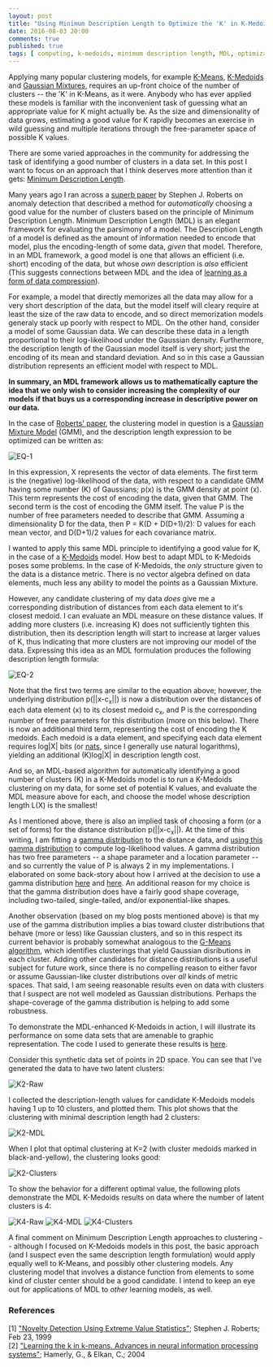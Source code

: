 ```yaml
---
layout: post
title: "Using Minimum Description Length to Optimize the 'K' in K-Medoids"
date: 2016-08-03 20:00
comments: true
published: true
tags: [ computing, k-medoids, minimum description length, MDL, optimization, clustering, k-means, compression ]
---
```


Applying many popular clustering models, for example [K-Means](https://en.wikipedia.org/wiki/K-means_clustering), [K-Medoids](https://en.wikipedia.org/wiki/K-medoids) and [Gaussian Mixtures](https://en.wikipedia.org/wiki/Expectation%E2%80%93maximization_algorithm#Gaussian_mixture), requires an up-front choice of the number of clusters -- the 'K' in K-Means, as it were.
Anybody who has ever applied these models is familiar with the inconvenient task of guessing what an appropriate value for K might actually be.
As the size and dimensionality of data grows, estimating a good value for K rapidly becomes an exercise in wild guessing and multiple iterations through the free-parameter space of possible K values.

There are some varied approaches in the community for addressing the task of identifying a good number of clusters in a data set.  In this post I want to focus on an approach that I think deserves more attention than it gets: [Minimum Description Length](https://en.wikipedia.org/wiki/Minimum_description_length).

Many years ago I ran across a [superb paper](#cite1) by Stephen J. Roberts on anomaly detection that described a method for _automatically_ choosing a good value for the number of clusters based on the principle of Minimum Description Length.
Minimum Description Length (MDL) is an elegant framework for evaluating the parsimony of a model.
The Description Length of a model is defined as the amount of information needed to encode that model, plus the encoding-length of some data, _given_ that model.
Therefore, in an MDL framework, a good model is one that allows an efficient (i.e. short) encoding of the data, but whose _own_ description is _also_ efficient
(This suggests connections between MDL and the idea of [learning as a form of data compression](https://en.wikipedia.org/wiki/Data_compression#Machine_learning)).

For example, a model that directly memorizes all the data may allow for a very short description of the data, but the model itself will cleary require at least the size of the raw data to encode, and so direct memorization models generaly stack up poorly with respect to MDL.
On the other hand, consider a model of some Gaussian data.  We can describe these data in a length proportional to their log-likelihood under the Gaussian density.  Furthermore, the description length of the Gaussian model itself is very short; just the encoding of its mean and standard deviation.  And so in this case a Gaussian distribution represents an efficient model with respect to MDL.

**In summary, an MDL framework allows us to mathematically capture the idea that we only wish to consider increasing the complexity of our models if that buys us a corresponding increase in descriptive power on our data.**

In the case of [Roberts' paper](#cite1), the clustering model in question is a [Gaussian Mixture Model](https://en.wikipedia.org/wiki/Expectation%E2%80%93maximization_algorithm#Gaussian_mixture) (GMM), and the description length expression to be optimized can be written as:

![EQ-1](/assets/images/xmedoids/mdl_gm_eq.png)

In this expression, X represents the vector of data elements.
The first term is the (negative) log-likelihood of the data, with respect to a candidate GMM having some number (K) of Gaussians; p(x) is the GMM density at point (x).
This term represents the cost of encoding the data, given that GMM.
The second term is the cost of encoding the GMM itself.
The value P is the number of free parameters needed to describe that GMM.
Assuming a dimensionality D for the data, then <nobr>P = K(D + D(D+1)/2):</nobr> D values for each mean vector, and <nobr>D(D+1)/2</nobr> values for each covariance matrix.

I wanted to apply this same MDL principle to identifying a good value for K, in the case of a [K-Medoids](https://en.wikipedia.org/wiki/K-medoids) model.
How best to adapt MDL to K-Medoids poses some problems.
In the case of K-Medoids, the _only_ structure given to the data is a distance metric.
There is no vector algebra defined on data elements, much less any ability to model the points as a Gaussian Mixture.

However, any candidate clustering of my data _does_ give me a corresponding distribution of distances from each data element to it's closest medoid.
I can evaluate an MDL measure on these distance values.
If adding more clusters (i.e. increasing K) does not sufficiently tighten this distribution, then its description length will start to increase at larger values of K, thus indicating that more clusters are not improving our model of the data.
Expressing this idea as an MDL formulation produces the following description length formula:

![EQ-2](/assets/images/xmedoids/mdl_km_eq.png)

Note that the first two terms are similar to the equation above; however, the underlying distribution <nobr>p(||x-c<sub>x</sub>||)</nobr> is now a distribution over the distances of each data element (x) to its closest medoid <nobr>c<sub>x</sub></nobr>, and P is the corresponding number of free parameters for this distribution (more on this below).
There is now an additional third term, representing the cost of encoding the K medoids.
Each medoid is a data element, and specifying each data element requires log|X| bits (or [nats](http://mathworld.wolfram.com/Nat.html), since I generally use natural logarithms), yielding an additional <nobr>(K)log|X|</nobr> in description length cost.

And so, an MDL-based algorithm for automatically identifying a good number of clusters (K) in a K-Medoids model is to run a K-Medoids clustering on my data, for some set of potential K values, and evaluate the MDL measure above for each, and choose the model whose description length L(X) is the smallest!

As I mentioned above, there is also an implied task of choosing a form (or a set of forms) for the distance distribution <nobr>p(||x-c<sub>x</sub>||)</nobr>.
At the time of this writing, I am fitting a [gamma distribution](https://en.wikipedia.org/wiki/Gamma_distribution) to the distance data, and [using this gamma distribution](https://github.com/erikerlandson/silex/blob/blog/xmedoids/src/main/scala/com/redhat/et/silex/cluster/KMedoids.scala#L578) to compute log-likelihood values.
A gamma distribution has two free parameters -- a shape parameter and a location parameter -- and so currently the value of P is always 2 in my implementations.
I elaborated on some back-story about how I arrived at the decision to use a gamma distribution [here](http://erikerlandson.github.io/blog/2016/07/09/approximating-a-pdf-of-distances-with-a-gamma-distribution/) and [here](http://erikerlandson.github.io/blog/2016/06/08/exploring-the-effects-of-dimensionality-on-a-pdf-of-distances/).
An additional reason for my choice is that the gamma distribution does have a fairly good shape coverage, including two-tailed, single-tailed, and/or exponential-like shapes.

Another observation (based on my blog posts mentioned above) is that my use of the gamma distribution implies a bias toward cluster distributions that behave (more or less) like Gaussian clusters, and so in this respect its current behavior is probably somewhat analogous to the [G-Means algorithm](#cite2), which identifies clusterings that yield Gaussian disributions in each cluster.
Adding other candidates for distance distributions is a useful subject for future work, since there is no compelling reason to either favor or assume Gaussian-like cluster distributions over _all_ kinds of metric spaces.
That said, I am seeing reasonable results even on data with clusters that I suspect are not well modeled as Gaussian distributions.
Perhaps the shape-coverage of the gamma distribution is helping to add some robustness.

To demonstrate the MDL-enhanced K-Medoids in action, I will illustrate its performance on some data sets that are amenable to graphic representation.  The code I used to generate these results is [here](https://github.com/erikerlandson/silex/blob/blog/xmedoids/src/main/scala/com/redhat/et/silex/cluster/KMedoids.scala#L629).

Consider this synthetic data set of points in 2D space.  You can see that I've generated the data to have two latent clusters:

![K2-Raw](/assets/images/xmedoids/k2_raw.png)

I collected the description-length values for candidate K-Medoids models having 1 up to 10 clusters, and plotted them.  This plot shows that the clustering with minimal description length had 2 clusters:

![K2-MDL](/assets/images/xmedoids/k2_mdl.png)

When I plot that optimal clustering at K=2 (with cluster medoids marked in black-and-yellow), the clustering looks good:

![K2-Clusters](/assets/images/xmedoids/k2_clusters.png)

To show the behavior for a different optimal value, the following plots demonstrate the MDL K-Medoids results on data where the number of latent clusters is 4:

![K4-Raw](/assets/images/xmedoids/k4_raw.png)
![K4-MDL](/assets/images/xmedoids/k4_mdl.png)
![K4-Clusters](/assets/images/xmedoids/k4_clusters.png)

A final comment on Minimum Description Length approaches to clustering -- although I focused on K-Medoids models in this post, the basic approach (and I suspect even the same description length formulation) would apply equally well to K-Means, and possibly other clustering models.
Any clustering model that involves a distance function from elements to some kind of cluster center should be a good candidate.
I intend to keep an eye out for applications of MDL to _other_ learning models, as well.

### References

<a name="cite1"></a>
[1] ["Novelty Detection Using Extreme Value Statistics"](http://citeseerx.ist.psu.edu/viewdoc/download?doi=10.1.1.49.1338&rep=rep1&type=pdf); Stephen J. Roberts; Feb 23, 1999
<br>
<a name="cite2"></a>
[2] ["Learning the k in k-means. Advances in neural information processing systems"](http://papers.nips.cc/paper/2526-learning-the-k-in-k-means.pdf); Hamerly, G., & Elkan, C.; 2004
